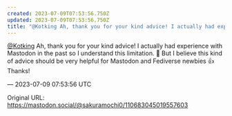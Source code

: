 ```yaml
---
created: 2023-07-09T07:53:56.750Z
updated: 2023-07-09T07:53:56.750Z
title: "@Kotking Ah, thank you for your kind advice! I actually had experience with Mast[...]"
---
```


<p><span class="h-card" translate="no"><a href="https://mastodon.social/@Kotking" class="u-url mention">@<span>Kotking</span></a></span> Ah, thank you for your kind advice! I actually had experience with Mastodon in the past so I understand this limitation. 🙂  But I believe this kind of advice should be very helpful for Mastodon and Fediverse newbies 👍 Thanks!</p>

&mdash; 2023-07-09 07:53:56 UTC

Original URL: https://mastodon.social/@sakuramochi0/110683045019557603
